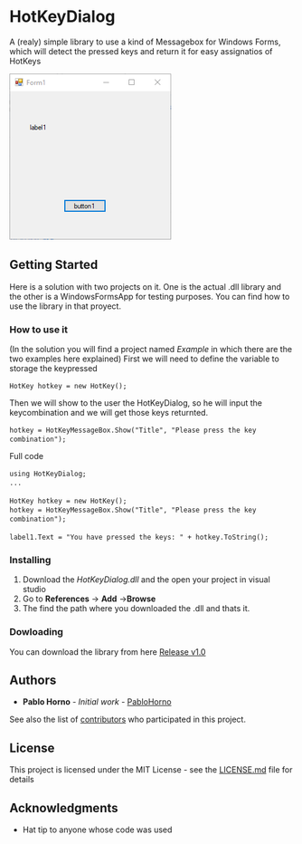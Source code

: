 # HotKeyDialog

A (realy) simple library to use a kind of Messagebox for Windows Forms, which will detect the pressed keys and return it for easy assignatios of HotKeys

![](hotkeyDialog.gif)
## Getting Started

Here is a solution with two projects on it. One is the actual .dll library and the other is a WindowsFormsApp for testing purposes.
You can find how to use the library in that proyect.


### How to use it

(In the solution you will find a project named _Example_ in which there are the two examples here explained)
First we will need to define the variable to storage the keypressed

```
HotKey hotkey = new HotKey();
```

Then we will show to the user the HotKeyDialog, so he will input the keycombination and we will get those keys returnted.

```
hotkey = HotKeyMessageBox.Show("Title", "Please press the key combination");
```

Full code
```
using HotKeyDialog;
...

HotKey hotkey = new HotKey();
hotkey = HotKeyMessageBox.Show("Title", "Please press the key combination");

label1.Text = "You have pressed the keys: " + hotkey.ToString();
```

### Installing

1. Download the _HotKeyDialog.dll_ and the open your project in visual studio
2. Go to **References** -> **Add** ->**Browse**
3. The find the path where you downloaded the .dll and thats it.

### Dowloading

You can download the library from here [Release v1.0](https://github.com/PabloHorno/HotKeyDialog/releases/tag/v1.0)

## Authors

* **Pablo Horno** - *Initial work* - [PabloHorno](https://github.com/PabloHorno)

See also the list of [contributors](https://github.com/PabloHorno/HotKeyDialog/graphs/contributors) who participated in this project.

## License

This project is licensed under the MIT License - see the [LICENSE.md](LICENSE.md) file for details

## Acknowledgments

* Hat tip to anyone whose code was used
